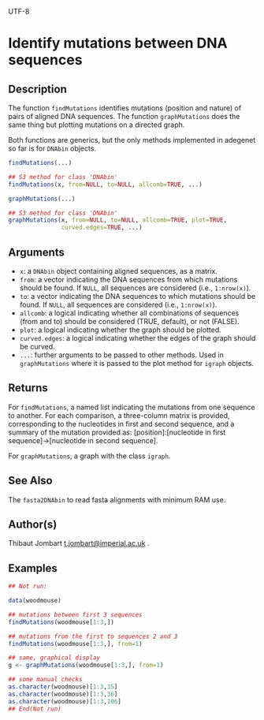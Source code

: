 UTF-8

# Identify mutations between DNA sequences

## Description

The function `findMutations` identifies mutations (position and nature) of pairs of aligned DNA sequences. The function `graphMutations` does the same thing but plotting mutations on a directed graph.

Both functions are generics, but the only methods implemented in adegenet so far is for `DNAbin` objects.

```r
findMutations(...)

## S3 method for class 'DNAbin'
findMutations(x, from=NULL, to=NULL, allcomb=TRUE, ...)

graphMutations(...)

## S3 method for class 'DNAbin'
graphMutations(x, from=NULL, to=NULL, allcomb=TRUE, plot=TRUE,
               curved.edges=TRUE, ...)
```

## Arguments

- `x`: a `DNAbin` object containing aligned sequences, as a matrix.
- `from`: a vector indicating the DNA sequences from which mutations should be found. If `NULL`, all sequences are considered (i.e., `1:nrow(x)`).
- `to`: a vector indicating the DNA sequences to which mutations should be found. If `NULL`, all sequences are considered (i.e., `1:nrow(x)`).
- `allcomb`: a logical indicating whether all combinations of sequences (from and to) should be considered (TRUE, default), or not (FALSE).
- `plot`: a logical indicating whether the graph should be plotted.
- `curved.edges`: a logical indicating whether the edges of the graph should be curved.
- ``...``: further arguments to be passed to other methods. Used in `graphMutations` where it is passed to the plot method for `igraph` objects.

## Returns

For `findMutations`, a named list indicating the mutations from one sequence to another. For each comparison, a three-column matrix is provided, corresponding to the nucleotides in first and second sequence, and a summary of the mutation provided as: [position]:[nucleotide in first sequence]->[nucleotide in second sequence].

For `graphMutations`, a graph with the class `igraph`.

## See Also

The `fasta2DNAbin` to read fasta alignments with minimum RAM use.

## Author(s)

Thibaut Jombart t.jombart@imperial.ac.uk .

## Examples

```r
## Not run:

data(woodmouse)

## mutations between first 3 sequences
findMutations(woodmouse[1:3,])

## mutations from the first to sequences 2 and 3
findMutations(woodmouse[1:3,], from=1)

## same, graphical display
g <- graphMutations(woodmouse[1:3,], from=1)

## some manual checks
as.character(woodmouse)[1:3,35]
as.character(woodmouse)[1:3,36]
as.character(woodmouse)[1:3,106]
## End(Not run)
```



